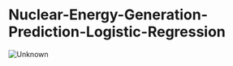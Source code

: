 # Nuclear-Energy-Generation-Prediction-Logistic-Regression


![Unknown](https://github.com/Farial-mahmod/Nuclear-Energy-Generation-Prediction-Logistic-Regression/assets/60639522/73cc384b-5bb6-4db9-b616-0b3b8edce626)
